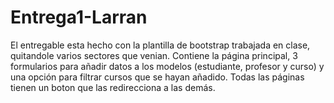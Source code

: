 # Entrega1-Larran

El entregable esta hecho con la plantilla de bootstrap trabajada en clase, quitandole varios sectores que venian.
Contiene la página principal, 3 formularios para añadir datos a los modelos (estudiante, profesor y curso) y una opción para filtrar cursos que se hayan añadido.
Todas las páginas tienen un boton que las redirecciona a las demás.
